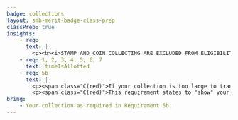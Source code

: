 ```yaml
---
badge: collections
layout: smb-merit-badge-class-prep
classPrep: true
insights:
    - req:
      text: |-
        <p><b><i>STAMP AND COIN COLLECTING ARE EXCLUDED FROM ELIGIBILITY FOR THIS MERIT BADGE.</b></i></p>
    - req: 1, 2, 3, 4, 5, 6, 7
      text: timeIsAllotted
    - req: 5b
      text: |-
        <p><span class="C(red)">If your collection is too large to transport and your counselor is unable to view your collection directly, photographs should be available to share.</span></p>
        <p><span class="C(red)">This requirement states to "show" your collection.</span></p>
bring:
    - Your collection as required in Requirement 5b.
---
```

